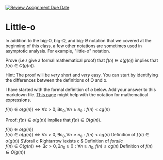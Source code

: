 [![Review Assignment Due Date](https://classroom.github.com/assets/deadline-readme-button-24ddc0f5d75046c5622901739e7c5dd533143b0c8e959d652212380cedb1ea36.svg)](https://classroom.github.com/a/wM4-KOzy)
# Little-o

In addition to the big-O, big-$\Omega$, and big-$\Theta$ notation that
we covered at the beginning of this class, a few other notations are sometimes
used in asymptotic analysis.  For example, "little-$o$" notation.

Prove (i.e.\ give a formal mathematical proof) that $f(n)\in o(g(n))$ implies
that $f(n)\in O(g(n))$.

Hint: The proof will be *very* short and *very* easy. You can start by
identifying the differences between the definitions of O and o.

I have started with the formal definition of $o$ below. Add your answer to this
markdown file. [This
page](https://docs.github.com/en/get-started/writing-on-github/working-with-advanced-formatting/writing-mathematical-expressions)
might help with the notation for mathematical expressions.

$f(n)\in o(g(n)) \iff \forall c>0, \exists n_0, \forall n\ge n_0: f(n) < c g(n)$

Proof: $f(n)\in o(g(n))$ implies that $f(n)\in O(g(n))$.

$f(n)\in o(g(n))$ <br>
$f(n)\in o(g(n)) \iff \forall c>0, \exists n_0, \forall n\ge n_0: f(n) < c g(n)$      Definition of $f(n)\in o(g(n))$
$\forall c Rightarrow \exists c $ Definition of $forall c$                                                
$f(n)\in O(g(n)) \iff \exists c > 0, \exists n_0 \ge 0: \forall n \ge n_0, f(n) \le c g(n)$     Definition of $f(n)\in O(g(n))$

